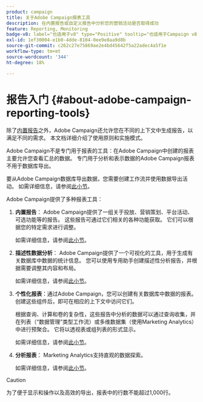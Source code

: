 ```yaml
---
product: campaign
title: 关于Adobe Campaign报表工具
description: 在内置报告或自定义报告中分析您的营销活动是否取得成功
feature: Reporting, Monitoring
badge-v8: label="也适用于v8" type="Positive" tooltip="也适用于Campaign v8"
exl-id: 1ef30004-e1b0-4dde-8104-0ee9e8aa9d8b
source-git-commit: c262c27e75869ae2e4bd45642f5a22adec4a5f1e
workflow-type: tm+mt
source-wordcount: '344'
ht-degree: 18%

---
```


# 报告入门 {#about-adobe-campaign-reporting-tools}



除了[内置报告](../../reporting/using/about-campaign-built-in-reports.md)之外，Adobe Campaign还允许您在不同的上下文中生成报告，以满足不同的需求。 本文档详细介绍了使用原则和实施模式。

Adobe Campaign不是专门用于报表的工具：在Adobe Campaign中创建的报表主要允许您查看汇总的数据。 专门用于分析和表示数据的Adobe Campaign报表不用于数据库导出。

要从Adobe Campaign数据库导出数据，您需要创建工作流并使用数据导出活动。 如需详细信息，请参阅[此小节](../../workflow/using/about-action-activities.md)。

Adobe Campaign提供了多种报表工具：

1. **内置报告**： Adobe Campaign提供了一组关于投放、营销策划、平台活动、可选功能等的报告。 这些报告可通过它们相关的各种功能获取。 它们可以根据您的特定需求进行调整。

   如需详细信息，请参阅[此小节](../../reporting/using/about-campaign-built-in-reports.md)。

1. **描述性数据分析**： Adobe Campaign提供了一个可视化的工具，用于生成有关数据库中数据的统计信息。 您可以使用专用助手创建描述性分析报告，并根据需要调整其内容和布局。

   如需详细信息，请参阅[此小节](../../reporting/using/about-descriptive-analysis.md)。

1. **个性化报表**：通过Adobe Campaign，您可以创建有关数据库中数据的报表。 创建这些组件后，即可在相应的上下文中访问它们。

   根据查询、计算和卷的复杂性，这些报告中分析的数据可以通过查询收集，并在列表（“数据管理”类型工作流）或多维数据集（使用Marketing Analytics）中进行预聚合。 它将以透视表或组列表的形式显示。

   如需详细信息，请参阅[此小节](../../reporting/using/about-reports-creation-in-campaign.md)。

1. **分析报表**： Marketing Analytics支持直观的数据探索。

   如需详细信息，请参阅[此小节](../../reporting/using/ac-cubes.md)。

>[!CAUTION]
>
>为了便于显示和操作以及高效的导出，报表中的行数不能超过1,000行。
